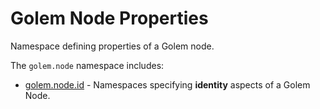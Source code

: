 # Golem Node Properties 
Namespace defining properties of a Golem node.

The `golem.node` namespace includes:

* [golem.node.id](node/id.md) - Namespaces specifying **identity** aspects of a Golem Node.
